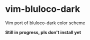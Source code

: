 # vim-bluloco-dark
Vim port of bluloco-dark color scheme

**Still in progress, pls don't install yet**

